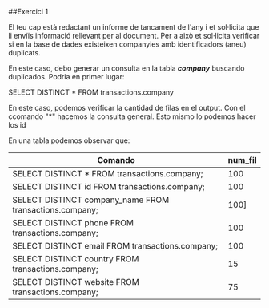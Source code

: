 ##Exercici 1

El teu cap està redactant un informe de tancament de l'any i et sol·licita que li enviïs informació rellevant per al document. 
Per a això et sol·licita verificar si en la base de dades existeixen companyies amb identificadors (aneu) duplicats.

En este caso, debo generar un consulta en la tabla _**company**_ buscando duplicados. Podria en primer lugar:

  SELECT DISTINCT * FROM transactions.company

En este caso, podemos verificar la cantidad de filas en el output. Con el ccomando "*" hacemos la consulta general. Esto mismo lo podemos hacer los id

En una tabla podemos observar que:

| Comando                                                     | num_fil |
|-------------------------------------------------------------|---------|
| SELECT DISTINCT * FROM transactions.company;              | 100 |
| SELECT DISTINCT id FROM transactions.company;             |100 |
| SELECT DISTINCT company_name FROM transactions.company;  | 100] |
| SELECT DISTINCT phone FROM transactions.company;         | 100 |
| SELECT DISTINCT email FROM transactions.company;        | 100 |
| SELECT DISTINCT country FROM transactions.company;     | 15 |
| SELECT DISTINCT website FROM transactions.company;    | 75 |
